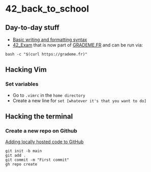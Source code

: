 # 42_back_to_school

## Day-to-day stuff
- [Basic writing and formatting syntax](https://docs.github.com/en/get-started/writing-on-github/getting-started-with-writing-and-formatting-on-github/basic-writing-and-formatting-syntax#quoting-code)
- [42_Exam](https://github.com/JCluzet/42_EXAM) that is now part of [GRADEME.FR](https://grademe.fr/) and can be run via:

```
bash -c "$(curl https://grademe.fr)"
```

## Hacking Vim
### Set variables
- Go to ```.vimrc``` in the ```home directory```
- Create a new line for ```set [whatever it's that you want to do]```

## Hacking the terminal
### Create a new repo on Github
[Adding locally hosted code to GitHub](https://docs.github.com/en/migrations/importing-source-code/using-the-command-line-to-import-source-code/adding-locally-hosted-code-to-github)
```
git init -b main
git add .
git commit -m "First commit"
gh repo create
```
